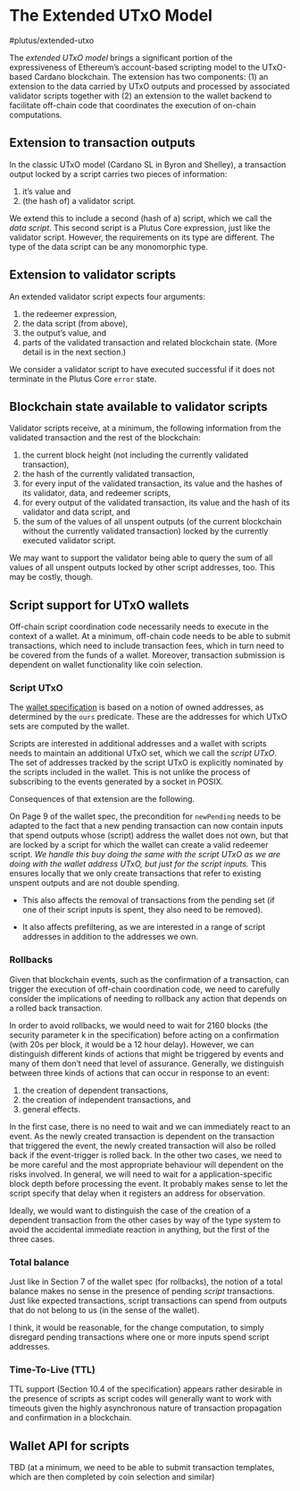 # The Extended UTxO Model
#plutus/extended-utxo

The *extended UTxO model* brings a significant portion of the expressiveness of Ethereum’s account-based scripting model to the UTxO-based Cardano blockchain. The extension has two components: (1) an extension to the data carried by UTxO outputs and processed by associated validator scripts together with (2) an extension to the wallet backend to facilitate off-chain code that coordinates the execution of on-chain computations.

## Extension to transaction outputs
In the classic UTxO model (Cardano SL in Byron and Shelley), a transaction output locked by a script carries two pieces of information:

1. it’s value and
2. (the hash of) a validator script.

We extend this to include a second (hash of a) script, which we call the *data script*. This second script is a Plutus Core expression, just like the validator script. However, the requirements on its type are different. The type of the data script can be any monomorphic type.

## Extension to validator scripts
An extended validator script expects four arguments:

1. the redeemer expression,
2. the data script (from above),
3. the output’s value, and
4. parts of the validated transaction and related blockchain state. (More detail is in the next section.)

We consider a validator script to have executed successful if it does not terminate in the Plutus Core `error` state.

## Blockchain state available to validator scripts
Validator scripts receive, at a minimum, the following information from the validated transaction and the rest of the blockchain:

1. the current block height (not including the currently validated transaction),
2. the hash of the currently validated transaction,
3. for every input of the validated transaction, its value and the hashes of its validator, data, and redeemer scripts,
4. for every output of the validated transaction, its value and the hash of its validator and data script, and
5. the sum of the values of all unspent outputs (of the current blockchain without the currently validated transaction) locked by the currently executed validator script.

We may want to support the validator being able to query the sum of all values of all unspent outputs locked by other script addresses, too. This may be costly, though.

## Script support for UTxO wallets
Off-chain script coordination code necessarily needs to execute in the context of a wallet. At a minimum, off-chain code needs to be able to submit transactions, which need to include transaction fees, which in turn need to be covered from the funds of a wallet. Moreover, transaction submission is dependent on wallet functionality like coin selection.

### Script UTxO
The [wallet specification](https://cardanodocs.com/files/formal-specification-of-the-cardano-wallet.pdf) is based on a notion of owned addresses, as determined by the `ours` predicate. These are the addresses for which UTxO sets are computed by the wallet.

Scripts are interested in additional addresses and a wallet with scripts needs to maintain an additional UTxO set, which we call the *script UTxO*. The set of addresses tracked by the script UTxO is explicitly nominated by the scripts included in the wallet. This is not unlike the process of subscribing to the events generated by a socket in POSIX.

Consequences of that extension are the following.

On Page 9 of the wallet spec, the precondition for `newPending` needs to be adapted to the fact that a new pending transaction can now contain inputs that spend outputs whose (script) address the wallet does not own, but that are locked by a script for which the wallet can create a valid redeemer script. *We handle this buy doing the same with the script UTxO as we are doing with the wallet address UTxO, but just for the script inputs.* This ensures locally that we only create transactions that refer to existing unspent outputs and are not double spending.

* This also affects the removal of transactions from the pending set (if one of their script inputs is spent, they also need to be removed).

* It also affects prefiltering, as we are interested in a range of script addresses in addition to the addresses we own.

### Rollbacks
Given that blockchain events, such as the confirmation of a transaction, can trigger the execution of off-chain coordination code, we need to carefully consider the implications of needing to rollback any action that depends on a rolled back transaction.

In order to avoid rollbacks, we would need to wait for 2160 blocks (the security parameter k in the specification) before acting on a confirmation (with 20s per block, it would be a 12 hour delay). However, we can distinguish different kinds of actions that might be triggered by events and many of them don’t need that level of assurance. Generally, we distinguish between three kinds of actions that can occur in response to an event: 

1. the creation of dependent transactions, 
2. the creation of independent transactions, and 
3. general effects.

In the first case, there is no need to wait and we can immediately react to an event. As the newly created transaction is dependent on the transaction that triggered the event, the newly created transaction will also be rolled back if the event-trigger is rolled back. In the other two cases, we need to be more careful and the most appropriate behaviour will dependent on the risks involved. In general, we will need to wait for a application-specific block depth before processing the event. It probably makes sense to let the script specify that delay when it registers an address for observation.

Ideally, we would want to distinguish the case of the creation of a dependent transaction from the other cases by way of the type system to avoid the accidental immediate reaction in anything, but the first of the three cases.

### Total balance
Just like in Section 7 of the wallet spec (for rollbacks), the notion of a total balance makes no sense in the presence of pending *script* transactions. Just like expected transactions, script transactions can spend from outputs that do not belong to us (in the sense of the wallet).

I think, it would be reasonable, for the change computation, to simply disregard pending transactions where one or more inputs spend script addresses.

### Time-To-Live (TTL)
TTL support (Section 10.4 of the specification) appears rather desirable in the presence of scripts as script codes will generally want to work with timeouts given the highly asynchronous nature of transaction propagation and confirmation in a blockchain.

## Wallet API for scripts
TBD (at a minimum, we need to be able to submit transaction templates, which are then completed by coin selection and similar)
